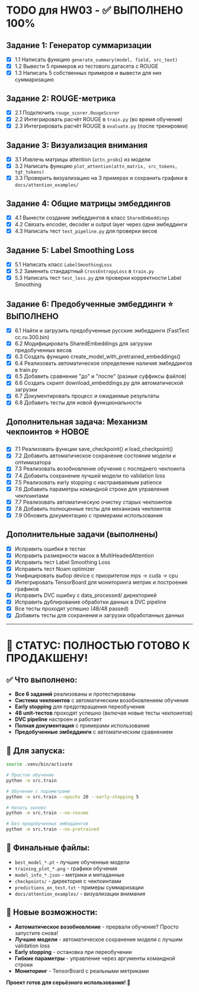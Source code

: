 # TODO для HW03 - ✅ ВЫПОЛНЕНО 100%

## Задание 1: Генератор суммаризации
- [x] 1.1 Написать функцию `generate_summary(model, field, src_text)`  
- [x] 1.2 Вывести 5 примеров из тестового датасета с ROUGE  
- [x] 1.3 Написать 5 собственных примеров и вывести для них суммаризацию

## Задание 2: ROUGE-метрика
- [x] 2.1 Подключить `rouge_scorer.RougeScorer`  
- [x] 2.2 Интегрировать расчёт ROUGE в `train.py` (во время обучения)  
- [x] 2.3 Интегрировать расчёт ROUGE в `evaluate.py` (после тренировки)

## Задание 3: Визуализация внимания
- [x] 3.1 Извлечь матрицы attention (`attn_probs`) из модели  
- [x] 3.2 Написать функцию `plot_attention(attn_matrix, src_tokens, tgt_tokens)`  
- [x] 3.3 Проверить визуализацию на 3 примерах и сохранить графики в `docs/attention_examples/`

## Задание 4: Общие матрицы эмбеддингов
- [x] 4.1 Вынести создание эмбеддингов в класс `SharedEmbeddings`  
- [x] 4.2 Связать encoder, decoder и output layer через одни эмбеддинги  
- [x] 4.3 Написать тест `test_pipeline.py` для проверки весов

## Задание 5: Label Smoothing Loss
- [x] 5.1 Написать класс `LabelSmoothingLoss`  
- [x] 5.2 Заменить стандартный `CrossEntropyLoss` в `train.py`  
- [x] 5.3 Написать тест `test_loss.py` для проверки корректности Label Smoothing

## Задание 6: Предобученные эмбеддинги ⭐ ВЫПОЛНЕНО
- [x] 6.1 Найти и загрузить предобученные русские эмбеддинги (FastText cc.ru.300.bin)
- [x] 6.2 Модифицировать SharedEmbeddings для загрузки предобученных весов
- [x] 6.3 Создать функцию create_model_with_pretrained_embeddings()
- [x] 6.4 Реализовать автоматическое определение наличия эмбеддингов в train.py
- [x] 6.5 Добавить сравнение "до" и "после" (разные суффиксы файлов)
- [x] 6.6 Создать скрипт download_embeddings.py для автоматической загрузки
- [x] 6.7 Документировать процесс и ожидаемые результаты
- [x] 6.8 Добавить тесты для новой функциональности

## Дополнительная задача: Механизм чекпоинтов ⭐ НОВОЕ
- [x] 7.1 Реализовать функции save_checkpoint() и load_checkpoint()
- [x] 7.2 Добавить автоматическое сохранение состояния модели и оптимизатора
- [x] 7.3 Реализовать возобновление обучения с последнего чекпоинта
- [x] 7.4 Добавить сохранение лучшей модели по validation loss
- [x] 7.5 Реализовать early stopping с настраиваемым patience
- [x] 7.6 Добавить параметры командной строки для управления чекпоинтами
- [x] 7.7 Реализовать автоматическую очистку старых чекпоинтов
- [x] 7.8 Добавить полноценные тесты для механизма чекпоинтов
- [x] 7.9 Обновить документацию с примерами использования

## Дополнительные задачи (выполнены)
- [x] Исправить ошибки в тестах
- [x] Исправить размерности масок в MultiHeadedAttention
- [x] Исправить тест Label Smoothing Loss
- [x] Исправить тест Noam optimizer
- [x] Унифицировать выбор device с приоритетом mps -> cuda -> cpu
- [x] Интегрировать TensorBoard для мониторинга метрик и построения графиков
- [x] Исправить DVC ошибку с data_processed/ директорией
- [x] Исправить дублирование обработки данных в DVC pipeline
- [x] Все тесты проходят успешно (48/48 passed)
- [x] Добавить тесты для сохранения и загрузки обработанных данных

---

# 🎯 СТАТУС: ПОЛНОСТЬЮ ГОТОВО К ПРОДАКШЕНУ!

## ✅ Что выполнено:
- **Все 6 заданий** реализованы и протестированы
- **Система чекпоинтов** с автоматическим возобновлением обучения
- **Early stopping** для предотвращения переобучения
- **48 unit-тестов** проходят успешно (включая новые тесты чекпоинтов)
- **DVC pipeline** настроен и работает
- **Полная документация** с примерами использования
- **Предобученные эмбеддинги** с автоматическим сравнением

## 🚀 Для запуска:
```bash
source .venv/bin/activate

# Простое обучение
python -m src.train

# Обучение с параметрами
python -m src.train --epochs 20 --early-stopping 5

# Начать заново
python -m src.train --no-resume

# Без предобученных эмбеддингов
python -m src.train --no-pretrained
```

## 📁 Финальные файлы:
- `best_model_*.pt` - лучшие обученные модели
- `training_plot_*.png` - графики обучения  
- `model_info_*.json` - метрики и метаданные
- `checkpoints/` - директория с чекпоинтами
- `predictions_on_test.txt` - примеры суммаризации
- `docs/attention_examples/` - визуализации внимания

## 🔧 Новые возможности:
- **Автоматическое возобновление** - прервали обучение? Просто запустите снова!
- **Лучшие модели** - автоматическое сохранение модели с лучшим validation loss
- **Early stopping** - остановка при переобучении
- **Гибкие параметры** - управление через аргументы командной строки
- **Мониторинг** - TensorBoard с реальными метриками

**Проект готов для серьёзного использования! 🚀**